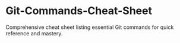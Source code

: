 # Git-Commands-Cheat-Sheet
Comprehensive cheat sheet listing essential Git commands for quick reference and mastery.
